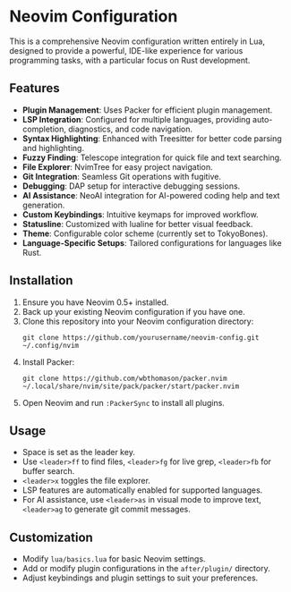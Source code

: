 # Neovim Configuration

This is a comprehensive Neovim configuration written entirely in Lua, designed to provide a powerful, IDE-like experience for various programming tasks, with a particular focus on Rust development.

## Features

- **Plugin Management**: Uses Packer for efficient plugin management.
- **LSP Integration**: Configured for multiple languages, providing auto-completion, diagnostics, and code navigation.
- **Syntax Highlighting**: Enhanced with Treesitter for better code parsing and highlighting.
- **Fuzzy Finding**: Telescope integration for quick file and text searching.
- **File Explorer**: NvimTree for easy project navigation.
- **Git Integration**: Seamless Git operations with fugitive.
- **Debugging**: DAP setup for interactive debugging sessions.
- **AI Assistance**: NeoAI integration for AI-powered coding help and text generation.
- **Custom Keybindings**: Intuitive keymaps for improved workflow.
- **Statusline**: Customized with lualine for better visual feedback.
- **Theme**: Configurable color scheme (currently set to TokyoBones).
- **Language-Specific Setups**: Tailored configurations for languages like Rust.

## Installation

1. Ensure you have Neovim 0.5+ installed.
2. Back up your existing Neovim configuration if you have one.
3. Clone this repository into your Neovim configuration directory:
   ```
   git clone https://github.com/yourusername/neovim-config.git ~/.config/nvim
   ```
4. Install Packer:
   ```
   git clone https://github.com/wbthomason/packer.nvim ~/.local/share/nvim/site/pack/packer/start/packer.nvim
   ```
5. Open Neovim and run `:PackerSync` to install all plugins.

## Usage

- Space is set as the leader key.
- Use `<leader>ff` to find files, `<leader>fg` for live grep, `<leader>fb` for buffer search.
- `<leader>x` toggles the file explorer.
- LSP features are automatically enabled for supported languages.
- For AI assistance, use `<leader>as` in visual mode to improve text, `<leader>ag` to generate git commit messages.

## Customization

- Modify `lua/basics.lua` for basic Neovim settings.
- Add or modify plugin configurations in the `after/plugin/` directory.
- Adjust keybindings and plugin settings to suit your preferences.
